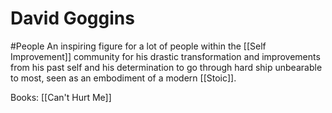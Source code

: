 # David Goggins
#People
An inspiring figure for a lot of people within the [[Self Improvement]] community for his drastic transformation and improvements from his past self and his determination to go through hard ship unbearable to most, seen as an embodiment of a modern [[Stoic]].


Books:
[[Can't Hurt Me]]